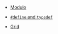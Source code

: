 - [Modulo](../c++/modulo.md)

- [`#define` and `typedef`](https://github.com/ElijahGCHEN/TIL/blob/main/c++/trivia.md#define-and-typedef)

- [Grid](../competitive-programming/grid.md)
